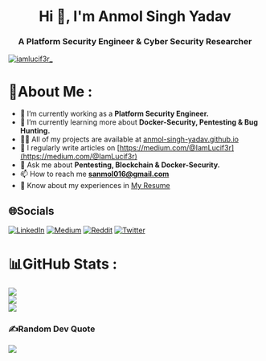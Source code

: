 <h1 align="center">Hi 👋, I'm Anmol Singh Yadav</h1>
<h3 align="center">A Platform Security Engineer & Cyber Security Researcher</h3>

<p align="left"> <a href="https://twitter.com/iamlucif3r_" target="blank"><img src="https://img.shields.io/twitter/follow/iamlucif3r_?logo=twitter&style=for-the-badge" alt="iamlucif3r_" /></a> </p>

# 💫About Me : 
- 🔭 I’m currently working as a **Platform Security Engineer.**
- 👯 I’m currently learning more about **Docker-Security, Pentesting & Bug Hunting.**
- 👨‍💻 All of my projects are available at [anmol-singh-yadav.github.io](anmol-singh-yadav.github.io)
- 📝 I regularly write articles on [https://medium.com/@IamLucif3r](https://medium.com/@IamLucif3r)
- 💬 Ask me about **Pentesting, Blockchain & Docker-Security.**
- 📫 How to reach me **sanmol016@gmail.com**
- 📄 Know about my experiences in [My Resume](https://drive.google.com/file/d/1EpeDXyG45Wiptsm4u_j4nfDjUncW0f1m/view?usp=sharing)

## 🌐Socials
[![LinkedIn](https://img.shields.io/badge/LinkedIn-%230077B5.svg?logo=linkedin&logoColor=white)](https://linkedin.com/in/anmolsinghyadav) [![Medium](https://img.shields.io/badge/Medium-12100E?logo=medium&logoColor=white)](https://medium.com/@iamlucif3r) [![Reddit](https://img.shields.io/badge/Reddit-%23FF4500.svg?logo=Reddit&logoColor=white)](https://reddit.com/user/iamlucif3r) [![Twitter](https://img.shields.io/badge/Twitter-%231DA1F2.svg?logo=Twitter&logoColor=white)](https://twitter.com/iamlucif3r_) 

# 📊GitHub Stats : 
![](https://github-readme-stats.vercel.app/api?username=IamLucif3r&theme=dark&hide_border=false&include_all_commits=false&count_private=false)<br/>
![](https://github-readme-streak-stats.herokuapp.com/?user=IamLucif3r&theme=dark&hide_border=false)<br/>
![](https://github-readme-stats.vercel.app/api/top-langs/?username=IamLucif3r&theme=dark&hide_border=false&include_all_commits=false&count_private=false&layout=compact)

### ✍️Random Dev Quote
![](https://quotes-github-readme.vercel.app/api?type=horizontal&theme=dark)

